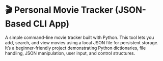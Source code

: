 # 🎬 Personal Movie Tracker (JSON-Based CLI App)
A simple command-line movie tracker built with Python. This tool lets you add, search, and view movies using a local JSON file for persistent storage. It’s a beginner-friendly project demonstrating Python dictionaries, file handling, JSON manipulation, user input, and control structures.
